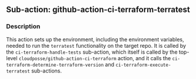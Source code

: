 ## Sub-action: github-action-ci-terraform-terratest

### Description

This action sets up the environment, including the environment variables, needed to run the `terratest` functionality on the target repo. It is called by the `ci-terraform-handle-tests` sub-action, which itself is called by the top-level `cloudposse/github-action-ci-terraform` action, and it calls the `ci-terraform-determine-terraform-version` and `ci-terraform-execute-terratest` sub-actions.

